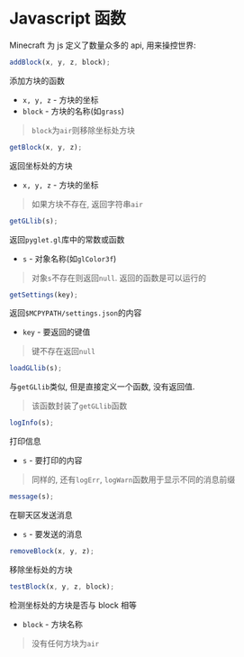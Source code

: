 # Javascript 函数
Minecraft 为 js 定义了数量众多的 api, 用来操控世界:

```javascript
addBlock(x, y, z, block);
```
添加方块的函数

- `x, y, z` - 方块的坐标
- `block` - 方块的名称(如`grass`)
> `block`为`air`则移除坐标处方块

```javascript
getBlock(x, y, z);
```
返回坐标处的方块

- `x, y, z` - 方块的坐标
> 如果方块不存在, 返回字符串`air`

```javascript
getGLlib(s);
```
返回`pyglet.gl`库中的常数或函数

- `s` - 对象名称(如`glColor3f`)
> 对象`s`不存在则返回`null`. 返回的函数是可以运行的

```javascript
getSettings(key);
```
返回`$MCPYPATH/settings.json`的内容

- `key` - 要返回的键值
> 键不存在返回`null`

```javascript
loadGLlib(s);
```
与`getGLlib`类似, 但是直接定义一个函数, 没有返回值.
> 该函数封装了`getGLlib`函数

```javascript
logInfo(s);
```
打印信息

- `s` - 要打印的内容
> 同样的, 还有`logErr`, `logWarn`函数用于显示不同的消息前缀

```javascript
message(s);
```
在聊天区发送消息

- `s` - 要发送的消息

```javascript
removeBlock(x, y, z);
```
移除坐标处的方块

```javascript
testBlock(x, y, z, block);
```
检测坐标处的方块是否与 block 相等

- `block` - 方块名称
> 没有任何方块为`air`
